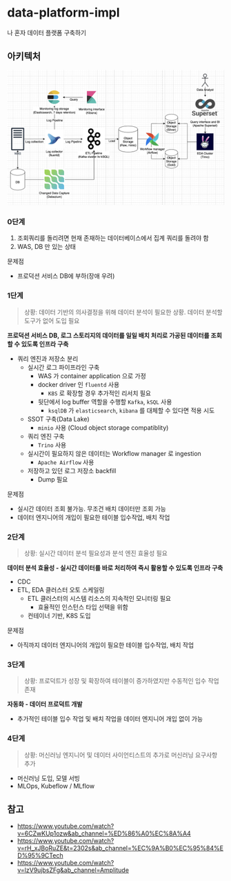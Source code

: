 # data-platform-impl

나 혼자 데이터 플랫폼 구축하기

## 아키텍처

![](./architecture_v0.1.png)

### 0단계

1. 조회쿼리를 돌리려면 현재 존재하는 데이터베이스에서 집계 쿼리를 돌려야 함
2. WAS, DB 만 있는 상태

문제점
- 프로덕션 서비스 DB에 부하(장애 우려)

### 1단계

> 상황: 데이터 기반의 의사결정을 위해 데이터 분석이 필요한 상황. 데이터 분석할 도구가 없어 도입 필요

**프로덕션 서비스 DB, 로그 스토리지의 데이터를 일일 배치 처리로 가공된 데이터를 조회할 수 있도록 인프라 구축**

- 쿼리 엔진과 저장소 분리
  - 실시간 로그 파이프라인 구축
    - WAS 가 container application 으로 가정
    - docker driver 인 `fluentd` 사용 
      - `K8S` 로 확장할 경우 추가적인 리서치 필요
    - 뒷단에서 log buffer 역할을 수행할 `Kafka`, `kSQL` 사용
      - `ksqlDB` 가 `elasticsearch`, `kibana` 를 대체할 수 있다면 적용 시도
  - SSOT 구축(Data Lake)
    - `minio` 사용 (Cloud object storage compatiblity)
  - 쿼리 엔진 구축
    - `Trino` 사용
  - 실시간이 필요하지 않은 데이터는 Workflow manager 로 ingestion
    - `Apache Airflow` 사용
  - 저장하고 있던 로그 저장소 backfill
    - Dump 필요


문제점
- 실시간 데이터 조회 불가능. 무조건 배치 데이터만 조회 가능
- 데이터 엔지니어의 개입이 필요한 테이블 입수작업, 배치 작업

### 2단계

> 상황: 실시간 데이터 분석 필요성과 분석 엔진 효율성 필요

**데이터 분석 효율성 - 실시간 데이터를 바로 처리하여 즉시 활용할 수 있도록 인프라 구축**

- CDC
- ETL, EDA 클러스터 오토 스케일링
  - ETL 클러스터의 시스템 리소스의 지속적인 모니터링 필요
    - 효율적인 인스턴스 타입 선택을 위함
  - 컨테이너 기반, K8S 도입

문제점
- 아직까지 데이터 엔지니어의 개입이 필요한 테이블 입수작업, 배치 작업

### 3단계

> 상황: 프로덕트가 성장 및 확장하여 테이블이 증가하였지만 수동적인 입수 작업 존재

**자동화 - 데이터 프로덕트 개발**

- 추가적인 테이블 입수 작업 및 배치 작업을 데이터 엔지니어 개입 없이 가능

### 4단계

> 상황: 머신러닝 엔지니어 및 데이터 사이언티스트의 추가로 머신러닝 요구사항 추가

- 머신러닝 도입, 모델 서빙
- MLOps, Kubeflow / MLflow

## 참고
- https://www.youtube.com/watch?v=6CZwKUp1ozw&ab_channel=%ED%86%A0%EC%8A%A4
- https://www.youtube.com/watch?v=rH_xJBoRuZE&t=2302s&ab_channel=%EC%9A%B0%EC%95%84%ED%95%9CTech
- https://www.youtube.com/watch?v=lzV9ujbsZFg&ab_channel=Amplitude

